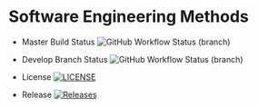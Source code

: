 # Software Engineering Methods
* Master Build Status ![GitHub Workflow Status (branch)](https://img.shields.io/github/actions/workflow/status/40582229/seMethods/main.yml?branch=master)
* Develop Branch Status ![GitHub Workflow Status (branch)](https://img.shields.io/github/actions/workflow/status/40582229/seMethods/main.yml?branch=develop)

* License [![LICENSE](https://img.shields.io/github/license/40582229/seMethods.svg?style=flat-square)](https://github.com/40582229/seMethods/blob/master/LICENSE)

* Release [![Releases](https://img.shields.io/github/release/40582229/seMethods/all.svg?style=flat-square)](https://github.com/40582229/seMethods/releases)
